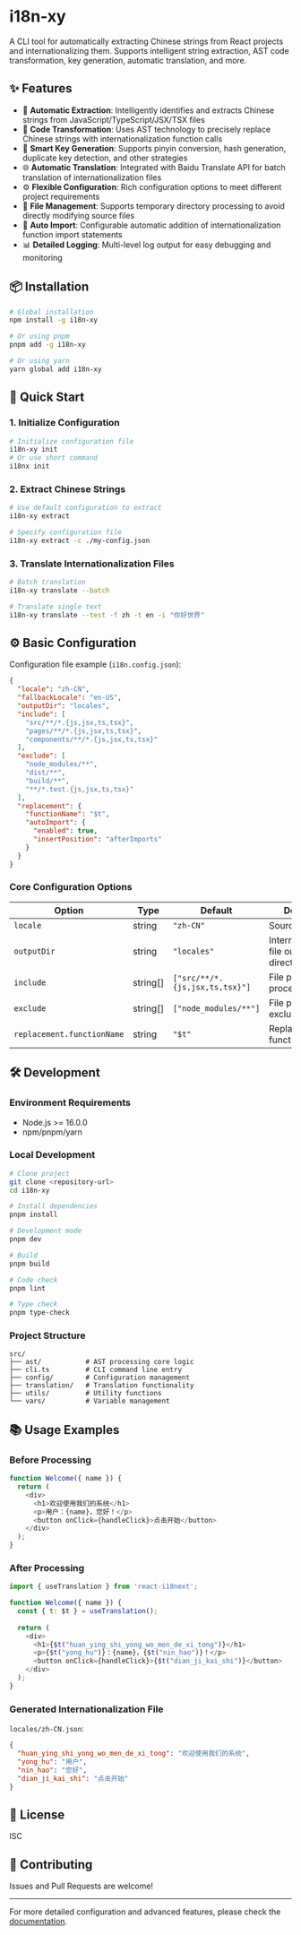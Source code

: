 # i18n-xy

A CLI tool for automatically extracting Chinese strings from React projects and internationalizing them. Supports intelligent string extraction, AST code transformation, key generation, automatic translation, and more.

## ✨ Features

- 🚀 **Automatic Extraction**: Intelligently identifies and extracts Chinese strings from JavaScript/TypeScript/JSX/TSX files
- 🔄 **Code Transformation**: Uses AST technology to precisely replace Chinese strings with internationalization function calls
- 🎯 **Smart Key Generation**: Supports pinyin conversion, hash generation, duplicate key detection, and other strategies
- 🌐 **Automatic Translation**: Integrated with Baidu Translate API for batch translation of internationalization files
- ⚙️ **Flexible Configuration**: Rich configuration options to meet different project requirements
- 📁 **File Management**: Supports temporary directory processing to avoid directly modifying source files
- 🔧 **Auto Import**: Configurable automatic addition of internationalization function import statements
- 📊 **Detailed Logging**: Multi-level log output for easy debugging and monitoring

## 📦 Installation

```bash
# Global installation
npm install -g i18n-xy

# Or using pnpm
pnpm add -g i18n-xy

# Or using yarn
yarn global add i18n-xy
```

## 🚀 Quick Start

### 1. Initialize Configuration

```bash
# Initialize configuration file
i18n-xy init
# Or use short command
i18nx init
```

### 2. Extract Chinese Strings

```bash
# Use default configuration to extract
i18n-xy extract

# Specify configuration file
i18n-xy extract -c ./my-config.json
```

### 3. Translate Internationalization Files

```bash
# Batch translation
i18n-xy translate --batch

# Translate single text
i18n-xy translate --test -f zh -t en -i "你好世界"
```

## ⚙️ Basic Configuration

Configuration file example (`i18n.config.json`):

```json
{
  "locale": "zh-CN",
  "fallbackLocale": "en-US",
  "outputDir": "locales",
  "include": [
    "src/**/*.{js,jsx,ts,tsx}",
    "pages/**/*.{js,jsx,ts,tsx}",
    "components/**/*.{js,jsx,ts,tsx}"
  ],
  "exclude": [
    "node_modules/**",
    "dist/**",
    "build/**",
    "**/*.test.{js,jsx,ts,tsx}"
  ],
  "replacement": {
    "functionName": "$t",
    "autoImport": {
      "enabled": true,
      "insertPosition": "afterImports"
    }
  }
}
```

### Core Configuration Options

| Option | Type | Default | Description |
|--------|------|---------|-------------|
| `locale` | string | `"zh-CN"` | Source language |
| `outputDir` | string | `"locales"` | Internationalization file output directory |
| `include` | string[] | `["src/**/*.{js,jsx,ts,tsx}"]` | File patterns to process |
| `exclude` | string[] | `["node_modules/**"]` | File patterns to exclude |
| `replacement.functionName` | string | `"$t"` | Replacement function name |

## 🛠️ Development

### Environment Requirements

- Node.js >= 16.0.0
- npm/pnpm/yarn

### Local Development

```bash
# Clone project
git clone <repository-url>
cd i18n-xy

# Install dependencies
pnpm install

# Development mode
pnpm dev

# Build
pnpm build

# Code check
pnpm lint

# Type check
pnpm type-check
```

### Project Structure

```
src/
├── ast/           # AST processing core logic
├── cli.ts         # CLI command line entry
├── config/        # Configuration management
├── translation/   # Translation functionality
├── utils/         # Utility functions
└── vars/          # Variable management
```

## 📚 Usage Examples

### Before Processing

```javascript
function Welcome({ name }) {
  return (
    <div>
      <h1>欢迎使用我们的系统</h1>
      <p>用户：{name}，您好！</p>
      <button onClick={handleClick}>点击开始</button>
    </div>
  );
}
```

### After Processing

```javascript
import { useTranslation } from 'react-i18next';

function Welcome({ name }) {
  const { t: $t } = useTranslation();
  
  return (
    <div>
      <h1>{$t("huan_ying_shi_yong_wo_men_de_xi_tong")}</h1>
      <p>{$t("yong_hu")}：{name}，{$t("nin_hao")}！</p>
      <button onClick={handleClick}>{$t("dian_ji_kai_shi")}</button>
    </div>
  );
}
```

### Generated Internationalization File

`locales/zh-CN.json`:
```json
{
  "huan_ying_shi_yong_wo_men_de_xi_tong": "欢迎使用我们的系统",
  "yong_hu": "用户",
  "nin_hao": "您好",
  "dian_ji_kai_shi": "点击开始"
}
```

## 📝 License

ISC

## 🤝 Contributing

Issues and Pull Requests are welcome!

---

For more detailed configuration and advanced features, please check the [documentation](./docs/). 